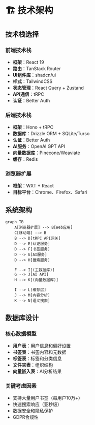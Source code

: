 # 🏗️ 技术架构

## 技术栈选择

### 前端技术栈

- **框架**：React 19
- **路由**：TanStack Router
- **UI组件库**：shadcn/ui
- **样式**：TailwindCSS
- **状态管理**：React Query + Zustand
- **API通信**：tRPC
- **认证**：Better Auth

### 后端技术栈

- **框架**：Hono + tRPC
- **数据库**：Drizzle ORM + SQLite/Turso
- **认证**：Better Auth
- **AI服务**：OpenAI GPT API
- **向量数据库**：Pinecone/Weaviate
- **缓存**：Redis

### 浏览器扩展

- **框架**：WXT + React
- **目标平台**：Chrome、Firefox、Safari

## 系统架构

```mermaid
graph TB
    A[浏览器扩展] --> B[Web应用]
    C[移动端] --> B
    B --> D[tRPC API网关]
    D --> E[认证服务]
    D --> F[书签服务]
    D --> G[AI服务]
    D --> H[搜索服务]

    F --> I[(主数据库)]
    G --> J[AI API]
    H --> K[(向量数据库)]

    I --> L[缓存层]
    J --> M[内容分析]
    K --> N[语义搜索]
```

## 数据库设计

### 核心数据模型

- **用户表**：用户信息和偏好设置
- **书签表**：书签内容和元数据
- **标签表**：标签和分类信息
- **文件夹表**：组织结构
- **向量嵌入表**：AI分析结果

### 关键考虑因素

- 支持大量用户书签（每用户10万+）
- 快速搜索响应（亚秒级）
- 数据安全和隐私保护
- GDPR合规性
